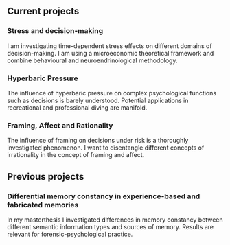 ## Current projects

### Stress and decision-making

I am investigating time-dependent stress effects on different domains
of decision-making. I am using a microeconomic theoretical framework
and combine behavioural and neuroendrinological methodology.

### Hyperbaric Pressure

The influence of hyperbaric pressure on complex psychological functions
such as decisions is barely understood. Potential applications in
recreational and professional diving are manifold.

### Framing, Affect and Rationality

The influence of framing on decisions under risk is a thoroughly investigated
phenomenon. I want to disentangle different concepts of irrationality in
the concept of framing and affect.

## Previous projects

### Differential memory constancy in experience-based and fabricated memories

In my masterthesis I investigated differences in memory constancy between different semantic information types and sources of memory. Results are relevant for forensic-psychological practice.
